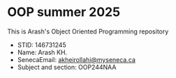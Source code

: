 # OOP summer 2025
This is Arash's Object Oriented Programming repository

- STID: 146731245
- Name: Arash KH.
- SenecaEmail: akheirollahi@myseneca.ca
- Subject and section: OOP244NAA


